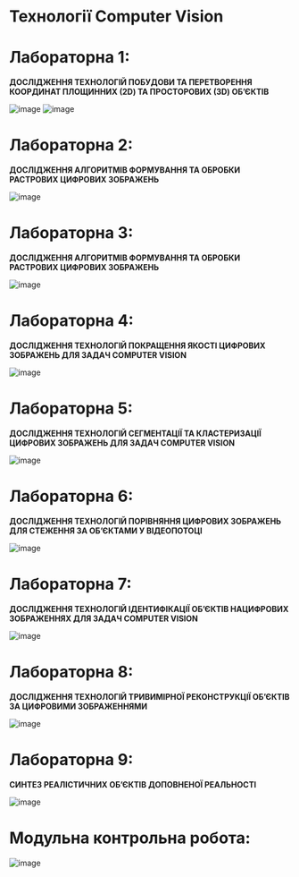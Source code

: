 # Технології Computer Vision

# Лабораторна 1: 

**ДОСЛІДЖЕННЯ ТЕХНОЛОГІЙ ПОБУДОВИ ТА ПЕРЕТВОРЕННЯ КООРДИНАТ ПЛОЩИННИХ (2D) ТА ПРОСТОРОВИХ (3D) ОБ’ЄКТІВ**

![image](https://github.com/zerorchik/CV_6_labs/assets/103893849/0020707c-c25d-4e60-a4f7-f57b07dc04f6)
![image](https://github.com/zerorchik/CV_6_labs/assets/103893849/7cb55961-d757-430e-8b95-0798b9c3ea1d)

# Лабораторна 2: 

**ДОСЛІДЖЕННЯ АЛГОРИТМІВ ФОРМУВАННЯ ТА ОБРОБКИ РАСТРОВИХ ЦИФРОВИХ ЗОБРАЖЕНЬ**

![image](https://github.com/zerorchik/CV_6_labs/assets/103893849/70888860-eb71-46a0-9a8b-41f1e84f93c5)

# Лабораторна 3: 

**ДОСЛІДЖЕННЯ АЛГОРИТМІВ ФОРМУВАННЯ ТА ОБРОБКИ РАСТРОВИХ ЦИФРОВИХ ЗОБРАЖЕНЬ**

![image](https://github.com/zerorchik/CV_6_labs/assets/103893849/3abdbe37-3016-49d2-b55c-bff74fb62bf0)

# Лабораторна 4:

**ДОСЛІДЖЕННЯ ТЕХНОЛОГІЙ ПОКРАЩЕННЯ ЯКОСТІ ЦИФРОВИХ ЗОБРАЖЕНЬ ДЛЯ ЗАДАЧ COMPUTER VISION**

![image](https://github.com/zerorchik/CV_6_labs/assets/103893849/480bc0f2-0f27-4683-98a1-b4555e0b6949)

# Лабораторна 5:

**ДОСЛІДЖЕННЯ ТЕХНОЛОГІЙ СЕГМЕНТАЦІЇ ТА КЛАСТЕРИЗАЦІЇ ЦИФРОВИХ ЗОБРАЖЕНЬ ДЛЯ ЗАДАЧ COMPUTER VISION**

![image](https://github.com/zerorchik/CV_6_labs/assets/103893849/4d4c5cb6-32c3-453a-a7ca-0c6d55a7fab3)

# Лабораторна 6:

**ДОСЛІДЖЕННЯ ТЕХНОЛОГІЙ ПОРІВНЯННЯ ЦИФРОВИХ ЗОБРАЖЕНЬ ДЛЯ СТЕЖЕННЯ ЗА ОБ’ЄКТАМИ У ВІДЕОПОТОЦІ**

![image](https://github.com/zerorchik/CV_6_labs/assets/103893849/9c532c73-aea1-4142-bb3c-f0995c3eb355)

# Лабораторна 7:

**ДОСЛІДЖЕННЯ ТЕХНОЛОГІЙ ІДЕНТИФІКАЦІЇ ОБ’ЄКТІВ НАЦИФРОВИХ ЗОБРАЖЕННЯХ ДЛЯ ЗАДАЧ COMPUTER VISION**

![image](https://github.com/zerorchik/CV_6_labs/assets/103893849/4c5c6e14-17a3-4257-bc8b-a01de7eb8677)

# Лабораторна 8:

**ДОСЛІДЖЕННЯ ТЕХНОЛОГІЙ ТРИВИМІРНОЇ РЕКОНСТРУКЦІЇ ОБ’ЄКТІВ ЗА ЦИФРОВИМИ ЗОБРАЖЕННЯМИ**

![image](https://github.com/zerorchik/CV_6_labs/assets/103893849/d5b7c21f-9f4c-44f7-8bbc-8b317ab12b50)

# Лабораторна 9:

**СИНТЕЗ РЕАЛІСТИЧНИХ ОБ’ЄКТІВ ДОПОВНЕНОЇ РЕАЛЬНОСТІ**

![image](https://github.com/zerorchik/CV_6_labs/assets/103893849/a7c89785-6950-42ce-adeb-dae518b5779d)

# Модульна контрольна робота:

![image](https://github.com/zerorchik/CV_6_labs/assets/103893849/43b7163a-a1de-4e55-b298-31c58c33dedc)
